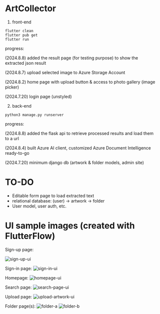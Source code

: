 # ArtCollector

1. front-end

```
flutter clean
flutter pub get
flutter run
```

progress: 

(2024.8.8) added the result page (for testing purpose) to show the extracted json result

(2024.8.7) upload selected image to Azure Storage Account

(2024.8.2) home page with upload button & access to photo gallery (image picker)

(2024.7.20) login page (unstyled)

2. back-end

```python3 manage.py runserver```

progress:

(2024.8.8) added the flask api to retrieve processed results and load them to a url

(2024.8.4) built Azure AI client, customized Azure Document Intelligence ready-to-go

(2024.7.20) minimum django db (artwork & folder models, admin site)


# TO-DO
- Editable form page to load extracted text
- relational database: (user) -> artwork -> folder
- User model, user auth, etc.

# UI sample images (created with FlutterFlow)
Sign-up page:

![sign-up-ui](https://github.com/ZYTao12/ArtCollector/blob/main/frontend/artcollector/design/signuppage.jpeg)

Sign-in page:
![sign-in-ui](https://github.com/ZYTao12/ArtCollector/blob/main/frontend/artcollector/design/signinpage.jpeg)

Homepage:
![homepage-ui](https://github.com/ZYTao12/ArtCollector/blob/main/frontend/artcollector/design/homepage.jpeg)

Search page:
![search-page-ui](https://github.com/ZYTao12/ArtCollector/blob/main/frontend/artcollector/design/searchpage.jpeg)

Upload page:
![upload-artwork-ui](https://github.com/ZYTao12/ArtCollector/blob/main/frontend/artcollector/design/uploadartworkpage.jpeg)

Folder page(s):
![folder-a](https://github.com/ZYTao12/ArtCollector/blob/main/frontend/artcollector/design/foldercontentpage_a.jpeg)
![folder-b](https://github.com/ZYTao12/ArtCollector/blob/main/frontend/artcollector/design/foldercontentpage_b.jpeg)
